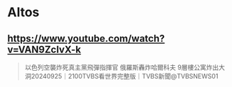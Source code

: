 # Altos

## https://www.youtube.com/watch?v=VAN9ZcIvX-k

> 以色列空襲炸死真主黨飛彈指揮官 俄羅斯轟炸哈爾科夫 9層樓公寓炸出大洞20240925｜2100TVBS看世界完整版｜TVBS新聞‪@TVBSNEWS01‬ 
